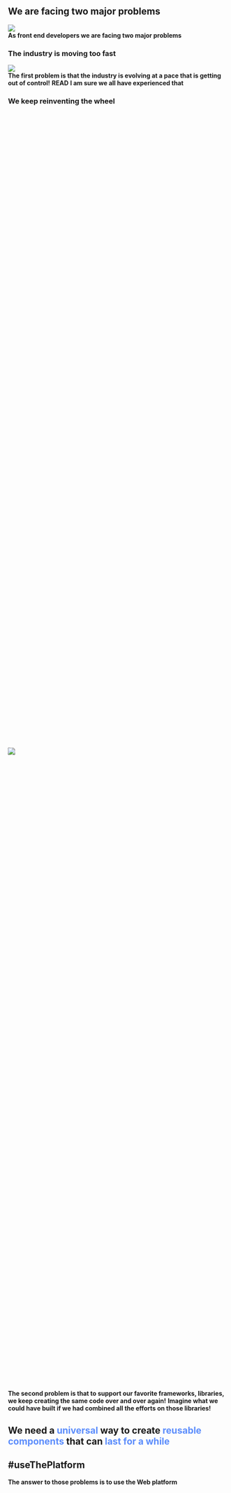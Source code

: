 <section data-transition="none">
    <h2>We are facing two major problems</h2>
    <img src="./img/commitstrip/commitstrip.png" class="img-plain"/>
    <aside class="notes">
        <b>As front end developers we are facing two major problems</b>
    </aside>
</section>

<section data-transition="none">
    <h3>The industry is moving too fast</h3>
    <img src="./img/commitstrip/commitstrip.png" class="img-plain"/>
    <aside class="notes">
        <b>The first problem is that the industry is evolving at a pace that is getting out of control!</b>
        <b>READ</b>
        <b>I am sure we all have experienced that</b>
    </aside>
</section>

<section class="stretch">
    <h3>We keep reinventing the wheel</h3>
    <div style="height: 75%; position: relative; width: 100%; display: flex; justify-items: center; align-items: center; align-content: center; flex: 1;">
        <div class="fragment"></div>
        <img data-autoslide="1000" style="position: absolute; transform: rotate(0.005turn) " src="./img/material/material-design-1.png" class="img-plain fragment zoom-in"/>
        <img data-autoslide="1000" style="position: absolute; transform: rotate(-0.005turn) " src="./img/material/material-design-2.png" class="img-plain fragment zoom-in"/>
        <img data-autoslide="1000" style="position: absolute; transform: rotate(0.008turn) " src="./img/material/material-design-3.png" class="img-plain fragment zoom-in"/>
        <img data-autoslide="1000" style="position: absolute; transform: rotate(-0.008turn) " src="./img/material/material-design-4.png" class="img-plain fragment zoom-in"/>
        <img data-autoslide="1000" style="position: absolute; transform: rotate(0.010turn) " src="./img/material/material-design-5.png" class="img-plain fragment zoom-in"/>
        <img data-autoslide="1000" style="position: absolute; transform: rotate(-0.010turn) " src="./img/material/material-design-6.png" class="img-plain fragment zoom-in"/>
        <img data-autoslide="1000" style="position: absolute; transform: rotate(0.015turn) " src="./img/material/material-design-7.png" class="img-plain fragment zoom-in"/>
        <img data-autoslide="1000" style="position: absolute; transform: rotate(-0.015turn)" src="./img/material/material-design-8.png" class="img-plain fragment zoom-in"/>
        <img data-autoslide="1000" style="position: absolute; transform: rotate(0.005turn)" src="./img/material/material-design-9.png" class="img-plain fragment zoom-in"/>
        <img style="position: absolute; transform: rotate(-0.005turn)" src="./img/material/material-design-10.png" class="img-plain fragment zoom-in"/>
        <!-- <img style="position: absolute; left: calc(50% - 250px);" src="./img/material/illuminati.png" class="img-plain fragment zoom-in"/> -->
    </div>
    <aside class="notes">
        <b>The second problem is that to support our favorite frameworks, libraries, we keep creating the same code over and over again!</b>
        <b>Imagine what we could have built if we had combined all the efforts on those libraries!</b>
    </aside>
</section>

<section>
    <h2>We need a <span style="color: #5c8dfc">universal</span> way to create <span style="color: #5c8dfc">reusable components</span> that can  <span style="color: #5c8dfc">last for a while</span></h2>
    <aside class="notes">
        <b></b>
    </aside>
</section>

<section>
    <h2>#useThePlatform</h2>
    <aside class="notes">
        <b>The answer to those problems is to use the Web platform</b>
    </aside>
</section>